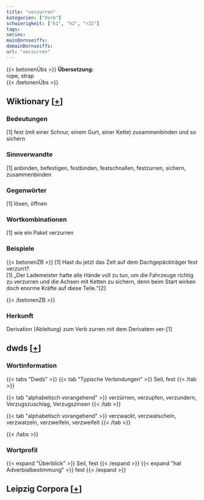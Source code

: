 ```yaml
---
title: "verzurren"
kategorien: ["Verb"]
schwierigkeit: ["k1", "h2", "r22"]
tags:
series:
mainDornseiffs:
domainDornseiffs:
url: "verzurren"
---
```


{{< betonenÜbs >}}
**Übersetzung:**  
rope, strap  
{{< /betonenÜbs >}}

## Wiktionary [[+](https://de.wiktionary.org/wiki/verzurren)]

### Bedeutungen
[1] fest (mit einer Schnur, einem Gurt, einer Kette) zusammenbinden und so sichern  

### Sinnverwandte
[1] anbinden, befestigen, festbinden, festschnallen, festzurren, sichern, zusammenbinden  

### Gegenwörter
[1] lösen, öffnen  

### Wortkombinationen
[1] wie ein Paket verzurren  

### Beispiele
{{< betonenZB >}}
[1] Hast du jetzt das Zelt auf dem Dachgepäckträger fest verzurrt?  
[1] „Der Lademeister hatte alle Hände voll zu tun, um die Fahrzeuge richtig zu verzurren und die Achsen mit Ketten zu sichern, denn beim Start wirken doch enorme Kräfte auf diese Teile.“[2]  

{{< /betonenZB >}}
### Herkunft
Derivation (Ableitung) zum Verb zurren mit dem Derivatem ver-[1]  



## dwds [[+](https://www.dwds.de/wb/verzurren)]

### Wortinformation
{{< tabs "Dwds" >}}
{{< tab "Typische Verbindungen" >}}
Seil, fest
{{< /tab >}}

{{< tab "alphabetisch vorangehend" >}}
verzürnen, verzupfen, verzundern, Verzugszuschlag, Verzugszinsen
{{< /tab >}}

{{< tab "alphabetisch vorangehend" >}}
verzwackt, verzwatscheln, verzwatzeln, verzweifeln, verzweifelt
{{< /tab >}}

{{< /tabs >}}

### Wortprofil
{{< expand "Überblick" >}} Seil, fest {{< /expand >}}
{{< expand "hat Adverbialbestimmung" >}} fest {{< /expand >}}

## Leipzig Corpora [[+](https://corpora.uni-leipzig.de/en/res?word=verzurren&corpusId=deu_newscrawl-public_2018)]

